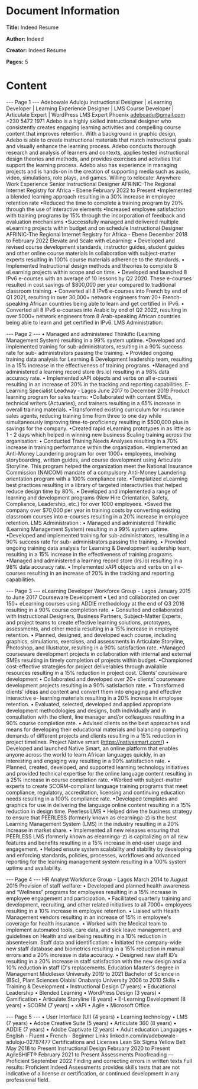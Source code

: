 # Document Information

**Title:** Indeed Resume

**Author:** Indeed

**Creator:** Indeed Resume

**Pages:** 5

# Content

--- Page 1 ---
Adebowale Aduloju
Instructional Designer | eLearning Developer | Learning Experience Designer | LMS Course
Developer | Articulate Expert | WordPress LMS Expert
Phoenix
adeboadu@gmail.com
+230 5472 1971
Adebo is a highly skilled instructional designer who consistently creates engaging learning activities
and compelling course content that improves retention. With a background in graphic design, Adebo is
able to create instructional materials that match instructional goals and visually enhance the learning
process. Adebo conducts thorough research and analysis of learners and contexts, applies tested
instructional design theories and methods, and provides exercises and activities that support the
learning process. Adebo also has experience in managing projects and is hands-on in the creation of
supporting media such as audio, video, simulations, role plays, and games.
Willing to relocate: Anywhere
Work Experience
Senior Instructional Designer
AFRINIC-The Regional Internet Registry for Africa - Ebene
February 2022 to Present
•Implemented a blended learning approach resulting in a 30% increase in employee retention rate
•Reduced the time to complete a training program by 20% through the use of interactive elements
•Increased employee satisfaction with training programs by 15% through the incorporation of feedback
and evaluation mechanisms
•Successfully managed and delivered multiple eLearning projects within budget and on schedule
Instructional Designer
AFRINIC-The Regional Internet Registry for Africa - Ebene
December 2018 to February 2022
Elevate and Scale with eLearning:
• Developed and revised course development standards, instructor guides, student guides and other
online course materials in collaboration with subject-matter experts resulting in 100% course materials
adherence to the standards.
• Implemented Instructional design methods and theories to complete 8 eLearning projects within scope
and on time.
• Developed and launched 8 IPv6 e-courses with an average of 10 lessons by Q2 2020. These e-courses
resulted in cost savings of $800,000 per year compared to traditional classroom training.
• Converted all 8 IPv6 e-courses into French by end of Q1 2021, resulting in over 30,000+ network
engineers from 20+ French-speaking African countries being able to learn and get certified in IPv6.
• Converted all 8 IPv6 e-courses into Arabic by end of Q2 2022, resulting in over 5000+ network
engineers from 8 Arab-speaking African countries being able to learn and get certified in IPv6.
LMS Administration:

--- Page 2 ---
• Managed and administered Thinkific (Learning Management System) resulting in a 99% system
uptime.
•Developed and implemented training for sub-administrators, resulting in a 90% success rate for sub-
administrators passing the training.
• Provided ongoing training data analysis for Learning & Development leadership team, resulting in a
15% increase in the effectiveness of training programs.
•Managed and administered a learning record store (lrs.io) resulting in a 98% data accuracy rate.
• Implemented xAPI objects and verbs on all e-courses resulting in an increase of 20% in the tracking
and reporting capabilities.
E-Learning Specialist
Leadway - Lagos
June 2017 to December 2019
Product learning program for sales teams:
•Collaborated with content SMEs, technical writers (Actuaries), and trainers resulting in a 65% increase
in overall training materials.
•Transformed existing curriculum for insurance sales agents, reducing training time from three to one
day while simultaneously improving time-to-proficiency resulting in $500,000 plus in savings for the
company.
•Created rapid eLearning prototypes in as little as 1 - 2 days which helped in winning new business
Scaling training across the organisation:
• Conducted Training Needs Analyses resulting in a 70% increase in training performance within the
organization.
•Implemented an Anti-Money Laundering program for over 1000+ employees, involving storyboarding,
written guides, and course development using Articulate Storyline. This program helped the organization
meet the National Insurance Commission (NAICOM) mandate of a compulsory Anti-Money Laundering
orientation program with a 100% compliance rate.
•Templatized eLearning best practices resulting in a library of targeted interactivities that helped reduce
design time by 80%.
• Developed and implemented a range of learning and development programs (New Hire Orientation,
Safety, Compliance, Leadership, etc.) for over 1000 employees.
•Saved the company over $70,000 per year in training costs by converting existing classroom courses
into e-courses resulting in a 20% increase in employee retention.
LMS Administration :
• Managed and administered Thinkific (Learning Management System) resulting in a 99% system
uptime.
•Developed and implemented training for sub-administrators, resulting in a 90% success rate for sub-
administrators passing the training.
• Provided ongoing training data analysis for Learning & Development leadership team, resulting in a
15% increase in the effectiveness of training programs.
•Managed and administered a learning record store (lrs.io) resulting in a 98% data accuracy rate.
• Implemented xAPI objects and verbs on all e-courses resulting in an increase of 20% in the tracking
and reporting capabilities.

--- Page 3 ---
eLearning Developer
Workforce Group - Lagos
January 2015 to June 2017
Courseware Development
• Led and collaborated on over 150+ eLearning courses using ADDIE methodology at the end of Q3
2016 resulting in a 90% course completion rate.
• Consulted and collaborated with Instructional Designers, Business Partners, Subject-Matter Experts,
and project teams to create effective learning solutions, prototypes, assessments, and other media
resulting in a 15% increase in employee retention.
• Planned, designed, and developed each course, including graphics, simulations, exercises, and
assessments in Articulate Storyline, Photoshop, and Illustrator, resulting in a 90% satisfaction rate.
•Managed courseware development projects in collaboration with internal and external SMEs resulting
in timely completion of projects within budget.
•Championed cost-effective strategies for project deliverables through available resources resulting in
a 15% reduction in project cost.
Clients’ courseware development
• Collaborated and developed over 20+ clients’ courseware development projects resulting in a 90%
satisfaction rate.
• Transformed clients' ideas and content and convert them into engaging and effective interactive e-
learning materials resulting in a 20% increase in employee retention.
• Evaluated, selected, developed and applied appropriate development methodologies and designs,
both individually and in consultation with the client, line manager and/or colleagues resulting in a 90%
course completion rate.
• Advised clients on the best approaches and means for developing their educational materials and
balancing competing demands of different projects and clients resulting in a 15% reduction in project
timelines.
Project Native smart (https://nativesmart.com/)
• Developed and launched Native Smart, an online platform that enables anyone across the world to
learn African languages quickly, in an interesting and engaging way resulting in a 90% satisfaction rate.
• Planned, created, developed, and supported learning technology initiatives and provided technical
expertise for the online language content resulting in a 25% increase in course completion rate.
•Worked with subject-matter experts to create SCORM-compliant language training programs that meet
compliance, regulatory, accreditation, licensing and continuing education needs resulting in a 100%
compliance rate.
•Developed templates and graphics for use in delivering the language online content resulting in a 15%
reduction in design time.
Peerless LMS
• Helped drive the business strategy to ensure that PEERLESS (formerly known as elearninga-z) is the
best Learning Management System (LMS) in the industry resulting in a 20% increase in market share.
• Implemented all new releases ensuring that PEERLESS LMS (formerly known as elearninga-z) is
capitalizing on all new features and benefits resulting in a 15% increase in end-user usage and
engagement.
• Helped ensure system scalability and stability by developing and enforcing standards, policies,
processes, workflows and advanced reporting for the learning management system resulting in a 100%
system uptime and availability.

--- Page 4 ---
HR Analyst
Workforce Group - Lagos
March 2014 to August 2015
Provision of staff welfare:
• Developed and planned health awareness and “Wellness” programs for employees resulting in a 15%
increase in employee engagement and participation.
• Facilitated quarterly training and development, recruiting, and other related initiatives to all 7000+
employees resulting in a 10% increase in employee retention.
• Liaised with Health Management vendors resulting in an increase of 15% in employee's coverage for
health insurance.
• Worked with the Medical team to implement automated tools, care data, and sick leave management,
and guidelines on Health and wellbeing resulting in a 10% reduction in absenteeism.
Staff data and identification:
• Initiated the company-wide new staff database and biometrics resulting in a 15% reduction in manual
errors and a 20% increase in data accuracy.
• Designed new staff ID’s resulting in a 20% increase in staff satisfaction with the new design and a
10% reduction in staff ID's replacements.
Education
Master's degree in Management
Middlesex University
2019 to 2021
Bachelor of Science in (BSc), Plant Sciences
Olabisi Onabanjo University
2006 to 2010
Skills
• Training & Development
• Instructional Design (7 years)
• Educational Leadership
• Blended Learning
• WordPress Design (3 years)
• Gamification
• Articulate Storyline (8 years)
• E-Learning Development (8 years)
• SCORM (7 years)
• xAPI
• Agile
• Microsoft Office

--- Page 5 ---
• User Interface (UI) (4 years)
• Learning technology
• LMS (7 years)
• Adobe Creative Suite (5 years)
• Articulate 360 (8 years)
• ADDIE (7 years)
• Adobe Captivate (2 years)
• Adult education
Languages
• English - Fluent
• French - Beginner
Links
linkedin.com/in/adebowale-aduloju-02787477
Certifications and Licenses
Lean Six Sigma Yellow Belt
May 2018 to Present
Instructional Design
February 2020 to Present
AgileSHIFT®
February 2021 to Present
Assessments
Proofreading — Proficient
September 2022
Finding and correcting errors in written texts
Full results: Proficient
Indeed Assessments provides skills tests that are not indicative of a license or certification, or continued
development in any professional field.